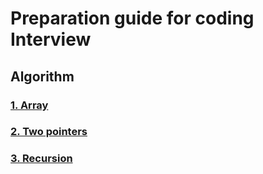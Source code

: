 # Preparation guide for coding Interview


## Algorithm

### [1. Array](./Algorithm/Array/Array.md)
### [2. Two pointers](./Algorithm/Two_pointers/two_pointers.md)
### [3. Recursion](./Algorithm/Recursion/recursion.md)
